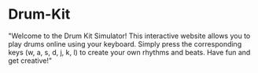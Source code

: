 # Drum-Kit
"Welcome to the Drum Kit Simulator! This interactive website allows you to play drums online using your keyboard. Simply press the corresponding keys (w, a, s, d, j, k, l) to create your own rhythms and beats. Have fun and get creative!"
